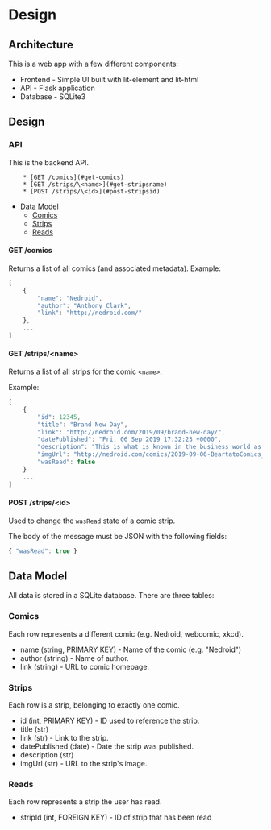 # Design

## Architecture
This is a web app with a few different components:
* Frontend - Simple UI built with lit-element and lit-html
* API - Flask application
* Database - SQLite3

## Design
### API
This is the backend API.

<!-- vim-markdown-toc GFM -->

        * [GET /comics](#get-comics)
        * [GET /strips/\<name>](#get-stripsname)
        * [POST /strips/\<id>](#post-stripsid)
* [Data Model](#data-model)
    * [Comics](#comics)
    * [Strips](#strips)
    * [Reads](#reads)

<!-- vim-markdown-toc -->

#### GET /comics
Returns a list of all comics (and associated metadata).
Example:
```javascript
[
    {
        "name": "Nedroid",
        "author": "Anthony Clark",
        "link": "http://nedroid.com/"
    },
    ...
]
```

#### GET /strips/\<name>
Returns a list of all strips for the comic `<name>`.

Example:
```javascript
[
    {
        "id": 12345,
        "title": "Brand New Day",
        "link": "http://nedroid.com/2019/09/brand-new-day/",
        "datePublished": "Fri, 06 Sep 2019 17:32:23 +0000",
        "description": "This is what is known in the business world as a ‘hard sell.’",
        "imgUrl": "http://nedroid.com/comics/2019-09-06-BeartatoComics_Fruitley05_039.png",
        "wasRead": false
    }
    ...
]
```

#### POST /strips/\<id>
Used to change the `wasRead` state of a comic strip.

The body of the message must be JSON with the following fields:
```javascript
{ "wasRead": true }
```

## Data Model
All data is stored in a SQLite database. There are three tables:

### Comics
Each row represents a different comic (e.g. Nedroid, webcomic, xkcd).

* name (string, PRIMARY KEY) - Name of the comic (e.g. "Nedroid")
* author (string) - Name of author.
* link (string) - URL to comic homepage.

### Strips
Each row is a strip, belonging to exactly one comic.

* id (int, PRIMARY KEY) - ID used to reference the strip.
* title (str)
* link (str) - Link to the strip.
* datePublished (date) - Date the strip was published.
* description (str)
* imgUrl (str) - URL to the strip's image.

### Reads
Each row represents a strip the user has read.

* stripId (int, FOREIGN KEY) - ID of strip that has been read
